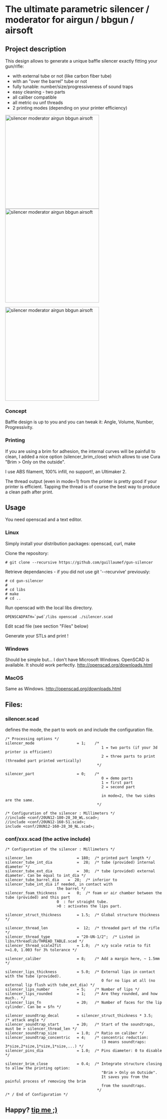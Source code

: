 
#  The ultimate parametric silencer / moderator for airgun / bbgun / airsoft

## Project description

This design allows to generate a unique baffle
silencer exactly fitting your gun/rifle:

- with external tube or not (like carbon fiber tube)
- with an "over the barrel" tube or not
- fully tunable: number/size/progressiveness of sound traps
- easy cleaning - two parts
- all caliber compatible
- all metric ou unf threads
- 2 printing modes (depending on your printer efficiency)

<img src="https://github.com/guillaumef/gun-silencer/blob/main/examples/example1.jpg" width="300" alt="silencer moderator airgun bbgun airsoft" align="center" /> <img src="https://github.com/guillaumef/gun-silencer/blob/main/examples/example2.jpg" width="300" alt="silencer moderator airgun bbgun airsoft" align="center" />

<img src="https://github.com/guillaumef/gun-silencer/blob/main/examples/example3.jpg" width="300" alt="silencer moderator airgun bbgun airsoft" align="center" />


### Concept

Baffle design is up to you and you can tweak it: Angle, Volume, Number, Progressivity.


### Printing

If you are using a brim for adhesion, the internal curves will be painfull to clean, I
added a nice option (silencer\_brim\_close) which allows to use Cura "Brim > Only on the outside".

I use ABS filament, 100% infill, no support!, an Ultimaker 2.

The thread output (even in mode=1) from the printer is pretty good if your printer is efficient.
Tapping the thread is of course the best way to produce a clean path after print.


## Usage

You need openscad and a text editor.


### Linux
Simply install your distribution packages: openscad, curl, make


Clone the repository:
```
# git clone --recursive https://github.com/guillaumef/gun-silencer

```

Retrieve dependancies - if you did not use git '--recurvive' previously:
```
# cd gun-silencer
#
# cd libs
# make
# cd ..
```

Run openscad with the local libs directory.
```
OPENSCADPATH=`pwd`/libs openscad ./silencer.scad
```

Edit scad file (see section "Files" below)

Generate your STLs and print !


### Windows

Should be simple but... I don't have Microsoft Windows.
OpenSCAD is available. It should work perfectly.
http://openscad.org/downloads.html

### MacOS

Same as Windows.
http://openscad.org/downloads.html


## Files:

### silencer.scad
defines the mode, the part to work on and include the configuration file.
```
/* Processing options */
silencer_mode                   = 1;    /*
                                           1 = two parts (if your 3d printer is efficient)
                                           2 = three parts to print (threaded part printed vertically)
                                         */

silencer_part                   = 0;    /*
                                           0 = demo parts
                                           1 = first part
                                           2 = second part

                                           in mode=2, the two sides are the same.
                                         */

/* Configuration of the silencer : Millimeters */
//include <conf/20UN12-180-28_30_WL.scad>;
//include <conf/20UN12-160-51.scad>;
include <conf/20UN12-160-28_30_NL.scad>;
```

### conf/xxx.scad   (the active include)
```
/* Configuration of the silencer : Millimeters */

silencer_len                    = 180;  /* printed part length */
silencer_tube_int_dia           =  28;  /* tube (provided) internal diameter */
silencer_tube_ext_dia           =  30;  /* tube (provided) external diameter. Can be equal to int_dia */
silencer_tube_barrel_dia	=  28;	/* inferior to silencer_tube_int_dia if needed, in contact with
					   the barrel */
silencer_foam_thickness		=   0;	/* foam or air chamber between the tube (provided) and this part
					   0  : for straight tube.
					   >0 : activates the lips part.

silencer_struct_thickness       = 1.5;  /* Global structure thickness */

silencer_thread_len             =  12;  /* threaded part of the rifle */
silencer_thread_type            = "20-UN-1/2";  /* Listed in libs/threadlib/THREAD_TABLE.scad */
silencer_thread_scale2fit       = 1.0;  /* x/y scale ratio to fit >=1.0, 1.003 for 3% tolerance */

silencer_caliber                = 8;    /* Add a margin here, ~ 1.5mm */

silencer_lips_thickness         = 5.0;  /* External lips in contact with the tube (provided).
                                           0 for no lips at all (no external lip flush with tube_ext_dia) */
silencer_lips_number            = 5;    /* Number of lips */
silencer_lips_rounded           = 1;    /* Are they rounded, and how much.. */
silencer_lips_fn                = 20;   /* Number of faces for the lip cylinder. Can be = $fn */

silencer_soundtrap_decal        = silencer_struct_thickness * 3.5;      /* attack angle */
silencer_soundtrap_start        = 20;   /* Start of the soundtraps, must be > silencer_thread_len */
silencer_soundtrap_size         = 1.0;  /* Ratio on caliber */
silencer_soundtrap_concentric   = 4;    /* concentric reduction:
                                           (3 means soundtraps: 3*size,2*size,1*size,1*size,...) */
silencer_pins_dia               = 1.0;  /* Pins diameter: 0 to disable */

silencer_brim_close             = 0.4;  /* Integrate structure closing to allow the printing option:
                                           "Brim > Only on Outside".
                                           It saves you from the painful process of removing the brim
                                           from the soundtraps.
                                         */
/* / End of Configuration */
```


## Happy? [tip me ;)](https://www.paypal.com/paypalme/GuillaumePlayground)

